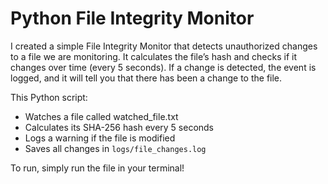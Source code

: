# Python File Integrity Monitor

I created a simple File Integrity Monitor that detects unauthorized changes to a file we are monitoring. It calculates the file’s hash and checks if it changes over time (every 5 seconds). If a change is detected, the event is logged, and it will tell you that there has been a change to the file.

This Python script:
- Watches a file called watched_file.txt
- Calculates its SHA-256 hash every 5 seconds
- Logs a warning if the file is modified
- Saves all changes in `logs/file_changes.log`

To run, simply run the file in your terminal!
